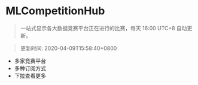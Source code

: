 # MLCompetitionHub

> 一站式显示各大数据竞赛平台正在进行的比赛，每天 16:00 UTC+8 自动更新。
  
> 更新时间: 2020-04-09T15:58:40+0800 

* 多家竞赛平台
* 多种订阅方式
* 下拉查看更多